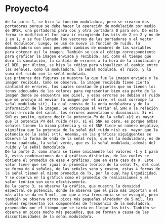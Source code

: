 # Proyecto4
    de la parte 1, se hizo la función moduladora, pero se crearon dos portadoras porque se debe hacer la operación de modulación por medio de QPSK, una portadoraI para cos y otra portadora Q para sen. De esta forma se modificó el for para ir escogiendo los bits de 2 en 2 y no de 1 en 1, y se fue llenado los vectores de las portadoras y el vector del modulador. Luego, se usó de nuevo la función de ruido, la demoduladora con unos pequeños cambios de nombres de las variables para obtener así la imagen. También se usó el código correspondiente para graficar la imagen enviada y recibida, así como el tiempo que duró la simulación, la cantida de errores a la hora de la simulación y el BER. por último, se hizo la código para visualizar el cambio entre las señales, como la moduladora, la señal modulada, el ruido, y la suma del ruido con la señal modulada. 
    Las primeras dos figuras se muestra la que fue la imagen enviada y la imagen recibida. Como se observa, la imagen recibida tiene cierta cantidad de errores, los cuales constan de pixeles que no tienen los tonos adecuados de los colores para representar bien esa parte de la imagen donde se encuentra ese pixel, y esos errores se debían al ruido que se produjo al enviar la imagen por el aire, el cual corrompe la señal modulada s(t), la cual consta de la onda moduladora y de la información de la imagen. Se obtuvoque al variar el SNR o la relación señal-a-ruido del canal, los errores aumentaban o disminuian. Si el SNR es posito, quiere decir la potencia 𝑃𝑠 de la señal 𝑠(𝑡) es mayor que la potencia 𝑃𝑛 del ruido n(s), si el SNR es cero, es porque ambas señales tienen la misma potencia y si el SNR tiene un número negativo, significa que la potencia de la señal del ruido n(s) es  mayor que la potencia de la señal s(t). Además, en las gráficas siguiguentes se observa la forma de onda de la señal roja, que es la moduladora, es de forma cuadrada, la señal verde, que es la señal modulada, además del ruido y la señal demodulada.
    De la parte 2, como ahora se tiene únicamente los valores -1 y 1 para X, estas combinaciones dan 4 gráficas distintas, de las cueles se obtiene el promedio de esas 4 gráficas, que en este caso da 0. Este valor tiene que ser igual al promedio teórico de la señal Tx, del cual se forma de 4 señales, de las señales seno y coseno, estas 4 formas de la señal tienen el mismo promedio de Tx, por lo cual hay Ergodicidad. Y se observa en la gráfica como el promedio de realizaciones y el valor teórico son cero efectivamente.
    De la parte 3, se observa la gráfica, que muestra la densidad espectral de potencia, donde se observa que el pico más importan o el más alto se da en 5 mil, por que a esa frecuencia se se escogió, pero también se observa otros picos más pequeñas alrededor de 5 mil, los cueles representan los componentes de frecuencia de la moduladora, provocados por el tiempo que se tarda en llegar los bits. También se observa un picos mucho más pequeños, que se forman a causa de las discontinuidades de la señal moduladora. 
     
